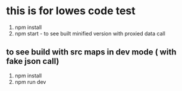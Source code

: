 # this is for lowes code test

1. npm install
2. npm start - to see built minified version with proxied data call

## to see build with src maps in dev mode ( with fake json call)
1. npm install
2. npm run dev
